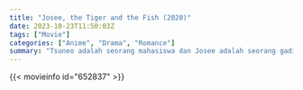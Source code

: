 ```yaml
---
title: "Josee, the Tiger and the Fish (2020)"
date: 2023-10-23T11:50:03Z
tags: ["Movie"]
categories: ["Anime", "Drama", "Romance"]
summary: "Tsuneo adalah seorang mahasiswa dan Josee adalah seorang gadis muda yang jarang keluar rumah sendirian karena dia tidak bisa berjalan. Keduanya bertemu ketika Tsuneo menemukan nenek Josee mengajaknya jalan-jalan sore."
---
```


<mux-player stream-type="on-demand"
src="https://kp3d-my.sharepoint.com/personal/ryoo_kp3d_onmicrosoft_com/_layouts/15/download.aspx?share=EfrXaZtdg3ZErH8bILRVd7gB5DUhNajXoRJl-f8TQPMpAA" prefer-playback="mse" controls>

</mux-player>


{{< movieinfo id="652837" >}}

<script src="https://cdn.jsdelivr.net/npm/@mux/mux-player"></script>

 <script type="application/ld+json ">
{
"@context": "https://schema.org/",
"@type": "VideoObject",
"name": "Josee, the Tiger and the Fish (2020)",
"contentUrl": "https://stream.mux.com/1IqjSWrGSz02CKHeKEz4n3nv01Ln2k4k019QDjqJN5m01QM.m3u8",
"thumbnailUrl": "https://www.themoviedb.org/t/p/original/dmZfiaSvBoCMTdyUsEqGql4yqul.jpg?width=314&fit_mode=preserve&time=25",
"uploadDate": "2023-10-23T11:50:03Z",
}

</script>